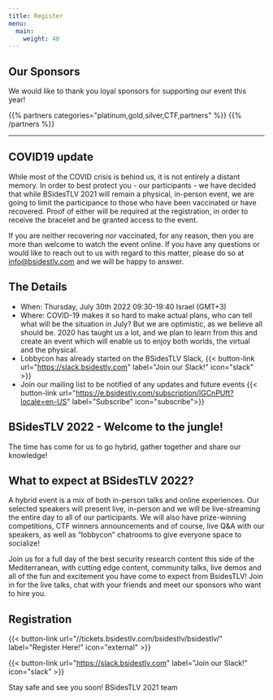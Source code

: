```yaml
---
title: Register
menu:
  main:
    weight: 40
---
```


## Our Sponsors

We would like to thank you loyal sponsors for supporting our event this year!

{{% partners categories="platinum,gold,silver,CTF,partners" %}}
{{% /partners %}}

---

## COVID19 update

While most of the COVID crisis is behind us, it is not entirely a distant memory. In order to best protect you - our participants - we have decided that while BSidesTLV 2021 will remain a physical, in-person event, we are going to limit the participance to those who have been vaccinated or have recovered. Proof of either will be required at the registration, in order to receive the bracelet and be granted access to the event.

If you are neither recovering nor vaccinated, for any reason, then you are more than welcome to watch the event online. If you have any questions or would like to reach out to us with regard to this matter, please do so at info@bsidestlv.com and we will be happy to answer.

## The Details

- When: Thursday, July 30th 2022 09:30-19:40 Israel (GMT+3)
- Where: COVID-19 makes it so hard to make actual plans, who can tell what will be the situation in July?
But we are optimistic, as we believe all should be. 2020 has taught us a lot, and we plan to learn from this and create an event which will enable us to enjoy both worlds, the virtual and the physical.
- Lobbycon has already started on the BSidesTLV Slack, {{< button-link url="https://slack.bsidestlv.com" label="Join our Slack!" icon="slack" >}}
- Join our mailing list to be notified of any updates and future events {{< button-link url="https://e.bsidestlv.com/subscription/lGCnPUft?locale=en-US" label="Subscribe" icon="subscribe">}}

## BSidesTLV 2022 - Welcome to the jungle!

The time has come for us to go hybrid, gather together and share our knowledge!

## What to expect at BSidesTLV 2022?

A hybrid event is a mix of both in-person talks and online experiences. Our selected speakers will present live, in-person and we will be live-streaming the entire day to all of our participants. We will also have prize-winning competitions, CTF winners announcements and of course, live Q&A with our speakers, as well as “lobbycon” chatrooms to give everyone space to socialize!

Join us for a full day of the best security research content this side of the Mediterranean, with cutting edge content, community talks, live demos and all of the fun and excitement you have come to expect from BsidesTLV! Join in for the live talks, chat with your friends and meet our sponsors who want to hire you.

## Registration

{{< button-link
 url="//tickets.bsidestlv.com/bsidestlv/bsidestlv/"
 label="Register Here!"
 icon="external" >}}

{{< button-link
 url="https://slack.bsidestlv.com"
 label="Join our Slack!"
 icon="slack" >}}

Stay safe and see you soon! BSidesTLV 2021 team
